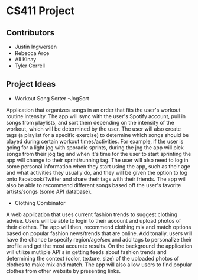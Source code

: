 # CS411 Project

## Contributors
* Justin Ingwersen
* Rebecca Arce
* Ali Kinay
* Tyler Correll

## Project Ideas

* Workout Song Sorter -JogSort

Application that organizes songs in an order that fits the user's workout routine intensity. The app will sync with the user's Spotify account, pull in songs from playlists, and sort them depending on the intensity of the workout, which will be determined by the user. The user will also create tags (a playlist for a specific exercise) to determine which songs should be played during certain workout times/activities. For example, if the user is going for a light jog with sporadic sprints, during the jog the app will pick songs from their jog tag and when it's time for the user to start sprinting the app will change to their sprint/running tag. 
The user will also need to log in some personal information when they start using the app, such as their age and what activities they usually do, and they will be given the option to log onto Facebook/Twitter and share their tags with their friends. 
The app will also be able to recommend different songs based off the user's favorite artists/songs (some API database).

* Clothing Combinator 

A web application that uses current fashion trends to suggest clothing advise. Users will be able to login to their account and upload photos of their clothes. The app will then, recommend clothing mix and match options based on popular fashion news/trends that are online. Additonally, users will have the chance to specify region/age/sex and add tags to personalize their profile and get the most accurate results. On the background the application will utilize mutliple API's in getting feeds about fashion trends and determining the context (color, texture, size) of the uploaded photos of clothes to make mix and match. The app will also allow users to find popular clothes from other website by presenting links. 






